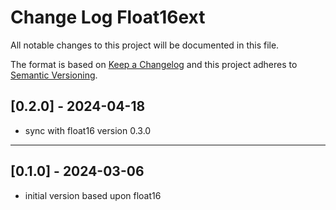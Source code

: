 # Change Log Float16ext

All notable changes to this project will be documented in this file.

The format is based on [Keep a Changelog](http://keepachangelog.com/)
and this project adheres to [Semantic Versioning](http://semver.org/).


## [0.2.0] - 2024-04-18
- sync with float16 version 0.3.0

----

## [0.1.0] - 2024-03-06
- initial version based upon float16

